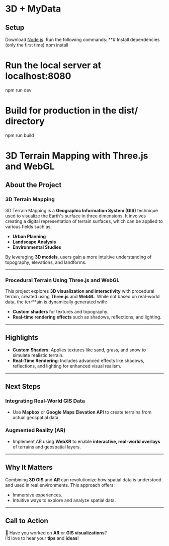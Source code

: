 # 3D + MyData

## Setup
Download [Node.js](https://nodejs.org/en/download/).
Run the following commands:
**# Install dependencies (only the first time)
npm install

# Run the local server at localhost:8080
npm run dev

# Build for production in the dist/ directory
npm run build
# 3D Terrain Mapping with Three.js and WebGL

## About the Project

### 3D Terrain Mapping
3D Terrain Mapping is a **Geographic Information System (GIS)** technique used to visualize the Earth's surface in three dimensions. It involves creating a digital representation of terrain surfaces, which can be applied to various fields such as:
- **Urban Planning**
- **Landscape Analysis**
- **Environmental Studies**

By leveraging **3D models**, users gain a more intuitive understanding of topography, elevations, and landforms.

---

### Procedural Terrain Using Three.js and WebGL
This project explores **3D visualization and interactivity** with procedural terrain, created using **Three.js** and **WebGL**. While not based on real-world data, the terr**ain is dynamically generated with:
- **Custom shaders** for textures and topography.
- **Real-time rendering effects** such as shadows, reflections, and lighting.

---

## Highlights
- **Custom Shaders**: Applies textures like sand, grass, and snow to simulate realistic terrain.
- **Real-Time Rendering**: Includes advanced effects like shadows, reflections, and lighting for enhanced visual realism.

---

## Next Steps

### Integrating Real-World GIS Data
- Use **Mapbox** or **Google Maps Elevation API** to create terrains from actual geospatial data.

### Augmented Reality (AR)
- Implement AR using **WebXR** to enable **interactive, real-world overlays** of terrains and geospatial layers.

---

## Why It Matters
Combining **3D GIS** and **AR** can revolutionize how spatial data is understood and used in real environments. This approach offers:
- Immersive experiences.
- Intuitive ways to explore and analyze spatial data.

---

## Call to Action
📢 Have you worked on **AR** or **GIS visualizations**?  
I’d love to hear your **tips** and **ideas**!  
